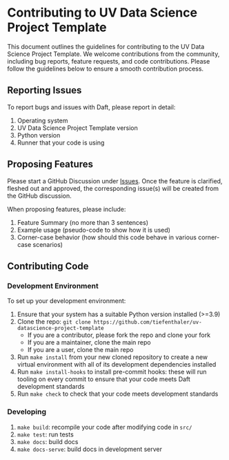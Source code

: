 # Contributing to UV Data Science Project Template

This document outlines the guidelines for contributing to the UV Data Science Project Template. We welcome contributions from the community, including bug reports, feature requests, and code contributions.
Please follow the guidelines below to ensure a smooth contribution process.

## Reporting Issues

To report bugs and issues with Daft, please report in detail:

1. Operating system
2. UV Data Science Project Template version
3. Python version
4. Runner that your code is using

## Proposing Features

Please start a GitHub Discussion under [Issues](https://github.com/tiefenthaler/uv-datascience-project-template/issues). Once the feature is clarified, fleshed out and approved, the corresponding issue(s) will be created from the GitHub discussion.

When proposing features, please include:

1. Feature Summary (no more than 3 sentences)
2. Example usage (pseudo-code to show how it is used)
3. Corner-case behavior (how should this code behave in various corner-case scenarios)

## Contributing Code

### Development Environment

To set up your development environment:

1. Ensure that your system has a suitable Python version installed (>=3.9)
2. Clone the repo: `git clone https://github.com/tiefenthaler/uv-datascience-project-template`
   - If you are a contributor, please fork the repo and clone your fork
   - If you are a maintainer, clone the main repo
   - If you are a user, clone the main repo
3. Run `make install` from your new cloned repository to create a new virtual environment with all of its development dependencies installed
4. Run `make install-hooks` to install pre-commit hooks: these will run tooling on every commit to ensure that your code meets Daft development standards
5. Run `make check` to check that your code meets development standards

### Developing

1. `make build`: recompile your code after modifying code in `src/`
2. `make test`: run tests
3. `make docs`: build docs
4. `make docs-serve`: build docs in development server
